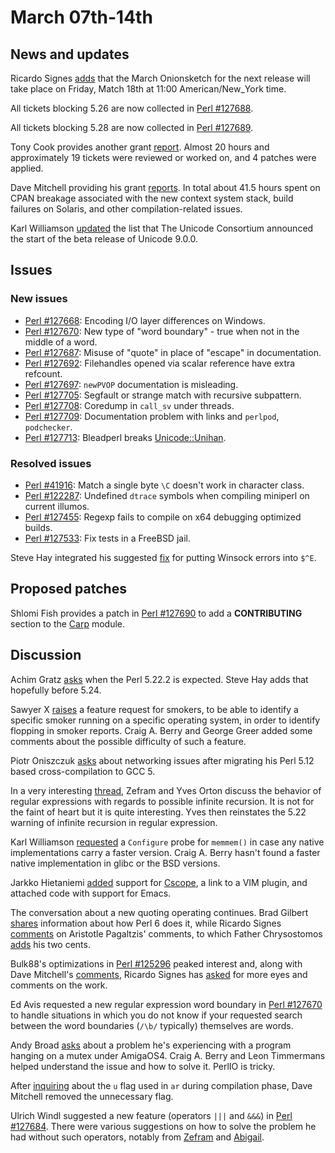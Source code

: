 # March 07th-14th

## News and updates

Ricardo Signes
[adds](http://www.nntp.perl.org/group/perl.perl5.porters/235085)
that the March Onionsketch for the next release will take place on
Friday, Match 18th at 11:00 American/New\_York time.

All tickets blocking 5.26 are now collected in
[Perl #127688](https://rt.perl.org/Ticket/Display.html?id=127688).

All tickets blocking 5.28 are now collected in
[Perl #127689](https://rt.perl.org/Ticket/Display.html?id=127689).

Tony Cook provides another grant
[report](http://www.nntp.perl.org/group/perl.perl5.porters/234956).
Almost 20 hours and approximately 19 tickets were reviewed or worked
on, and 4 patches were applied.

Dave Mitchell providing his grant
[reports](http://www.nntp.perl.org/group/perl.perl5.porters/235101).
In total about 41.5 hours spent on CPAN breakage associated with the
new context system stack, build failures on Solaris, and other
compilation-related issues.

Karl Williamson
[updated](http://www.nntp.perl.org/group/perl.perl5.porters/235041)
the list that The Unicode Consortium announced the start of the
beta release of Unicode 9.0.0.

## Issues

### New issues

* [Perl #127668](https://rt.perl.org/Ticket/Display.html?id=127668):
  Encoding I/O layer differences on Windows.
* [Perl #127670](https://rt.perl.org/Ticket/Display.html?id=127670):
  New type of "word boundary" - true when not in the middle of a
  word.
* [Perl #127687](https://rt.perl.org/Ticket/Display.html?id=127687):
  Misuse of "quote" in place of "escape" in documentation.
* [Perl #127692](https://rt.perl.org/Ticket/Display.html?id=127692):
  Filehandles opened via scalar reference have extra refcount.
* [Perl #127697](https://rt.perl.org/Ticket/Display.html?id=127697):
  `newPVOP` documentation is misleading.
* [Perl #127705](https://rt.perl.org/Ticket/Display.html?id=127705):
  Segfault or strange match with recursive subpattern.
* [Perl #127708](https://rt.perl.org/Ticket/Display.html?id=127708):
  Coredump in `call_sv` under threads.
* [Perl #127709](https://rt.perl.org/Ticket/Display.html?id=127709):
  Documentation problem with links and `perlpod`, `podchecker`.
* [Perl #127713](https://rt.perl.org/Ticket/Display.html?id=127713):
  Bleadperl breaks
  [Unicode::Unihan](https://metacpan.org/pod/Unicode::Unihan).

### Resolved issues

* [Perl #41916](https://rt.perl.org/Ticket/Display.html?id=41916):
  Match a single byte `\C` doesn't work in character class.
* [Perl #122287](https://rt.perl.org/Ticket/Display.html?id=122287):
  Undefined `dtrace` symbols when compiling miniperl on current
  illumos.
* [Perl #127455](https://rt.perl.org/Ticket/Display.html?id=127455):
  Regexp fails to compile on x64 debugging optimized builds.
* [Perl #127533](https://rt.perl.org/Ticket/Display.html?id=127533):
  Fix tests in a FreeBSD jail.

Steve Hay integrated his suggested
[fix](http://www.nntp.perl.org/group/perl.perl5.porters/235029)
for putting Winsock errors into `$^E`.

## Proposed patches

Shlomi Fish provides a patch in
[Perl #127690](https://rt.perl.org/Ticket/Display.html?id=127690)
to add a **CONTRIBUTING** section to
the [Carp](https://metacpan.org/pod/Carp) module.

## Discussion

Achim Gratz
[asks](http://www.nntp.perl.org/group/perl.perl5.porters/234940)
when the Perl 5.22.2 is expected. Steve Hay adds that hopefully before
5.24.

Sawyer X
[raises](http://www.nntp.perl.org/group/perl.perl5.porters/234961)
a feature request for smokers, to be able to identify a specific smoker
running on a specific operating system, in order to identify flopping
in smoker reports. Craig A. Berry and George Greer added some
comments about the possible difficulty of such a feature.

Piotr Oniszczuk
[asks](http://www.nntp.perl.org/group/perl.perl5.porters/234980)
about networking issues after migrating his Perl 5.12 based cross-compilation
to GCC 5.

In a very interesting
[thread](http://www.nntp.perl.org/group/perl.perl5.porters/234948),
Zefram and Yves Orton discuss the behavior of regular expressions with
regards to possible infinite recursion. It is not for the faint of heart
but it is quite interesting. Yves then reinstates the 5.22 warning of
infinite recursion in regular expression.

Karl Williamson
[requested](http://www.nntp.perl.org/group/perl.perl5.porters/235009)
a `Configure` probe for `memmem()` in case any native implementations
carry a faster version. Craig A. Berry hasn't found a faster native
implementation in glibc or the BSD versions.

Jarkko Hietaniemi
[added](http://www.nntp.perl.org/group/perl.perl5.porters/235019)
support for [Cscope](https://en.wikipedia.org/wiki/Cscope), a link to
a VIM plugin, and attached code with support for Emacs.

The conversation about a new quoting operating continues. Brad
Gilbert
[shares](http://www.nntp.perl.org/group/perl.perl5.porters/234943)
information about how Perl 6 does it, while Ricardo Signes
[comments](http://www.nntp.perl.org/group/perl.perl5.porters/235012)
on Aristotle Pagaltzis' comments, to which Father Chrysostomos
[adds](http://www.nntp.perl.org/group/perl.perl5.porters/235017)
his two cents.

Bulk88's optimizations in
[Perl #125296](https://rt.perl.org/Ticket/Display.html?id=125296)
peaked interest and, along with Dave Mitchell's
[comments](http://www.nntp.perl.org/group/perl.perl5.porters/234979),
Ricardo Signes has
[asked](http://www.nntp.perl.org/group/perl.perl5.porters/234974)
for more eyes and comments on the work.

Ed Avis requested a new regular expression word boundary in
[Perl #127670](https://rt.perl.org/Ticket/Display.html?id=127670)
to handle situations in which you do not know if your requested
search between the word boundaries (`/\b/` typically) themselves
are words.

Andy Broad
[asks](http://www.nntp.perl.org/group/perl.perl5.porters/235036)
about a problem he's experiencing with a program hanging on a mutex
under AmigaOS4. Craig A. Berry and Leon Timmermans helped understand
the issue and how to solve it. PerlIO is tricky.

After
[inquiring](http://www.nntp.perl.org/group/perl.perl5.porters/235021)
about the `u` flag used in `ar` during compilation phase, Dave
Mitchell removed the unnecessary flag.

Ulrich Windl suggested a new feature (operators `|||` and `&&&`)
in [Perl #127684](https://rt.perl.org/Ticket/Display.html?id=127684).
There were various suggestions on how to solve the problem he had
without such operators, notably from
[Zefram](http://www.nntp.perl.org/group/perl.perl5.porters/234996)
and [Abigail](http://www.nntp.perl.org/group/perl.perl5.porters/235105).
